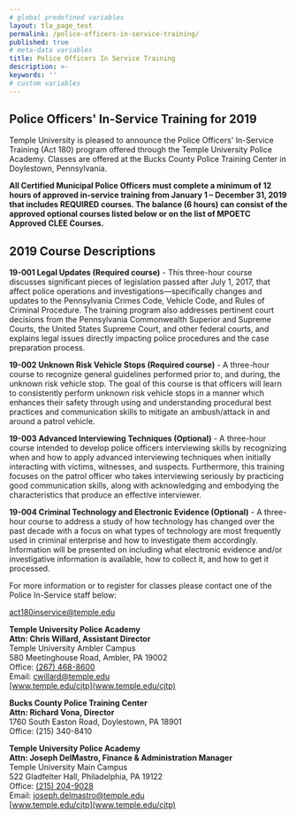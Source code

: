```yaml
---
# global predefined variables
layout: tla_page_test
permalink: /police-officers-in-service-training/
published: true
# meta-data variables
title: Police Officers In Service Training
description: >-
keywords: ''
# custom variables
---
```

## Police Officers' In-Service Training for 2019
Temple University is pleased to announce the Police Officers' In-Service Training (Act 180) program offered through the Temple University Police Academy. Classes are offered at the Bucks County Police Training Center in Doylestown, Pennsylvania.

**All Certified Municipal Police Officers must complete a minimum of 12 hours of approved in-service training from January 1 – December 31, 2019 that includes REQUIRED courses. The balance (6 hours) can consist of the approved optional courses listed below or on the list of MPOETC Approved CLEE Courses.**

## 2019 Course Descriptions
**19-001 Legal Updates (Required course)** - This three-hour course discusses significant pieces of legislation passed after July 1, 2017, that affect police operations and investigations—specifically changes and updates to the Pennsylvania Crimes Code, Vehicle Code, and Rules of Criminal Procedure. The training program also addresses pertinent court decisions from the Pennsylvania Commonwealth Superior and Supreme Courts, the United States Supreme Court, and other federal courts, and explains legal issues directly impacting police procedures and the case preparation process.

**19-002 Unknown Risk Vehicle Stops (Required course)** - A three-hour course to recognize general guidelines performed prior to, and during, the unknown risk vehicle stop. The goal of this course is that officers will learn to consistently perform unknown risk vehicle stops in a manner which enhances their safety through using and understanding procedural best practices and communication skills to mitigate an ambush/attack in and around a patrol vehicle.

**19-003 Advanced Interviewing Techniques (Optional)** - A three-hour course intended to develop police officers interviewing skills by recognizing when and how to apply advanced interviewing techniques when initially interacting with victims, witnesses, and suspects. Furthermore, this training focuses on the patrol officer who takes interviewing seriously by practicing good communication skills, along with acknowledging and embodying the characteristics that produce an effective interviewer.

**19-004 Criminal Technology and Electronic Evidence (Optional)** - A three-hour course to address a study of how technology has changed over the past decade with a focus on what types of technology are most frequently used in criminal enterprise and how to investigate them accordingly. Information will be presented on including what electronic evidence and/or investigative information is available, how to collect it, and how to get it processed.

For more information or to register for classes please contact one of the Police In-Service staff below:

[act180inservice@temple.edu](mailto:act180inservice@temple.edu)

**Temple University Police Academy<br> 
Attn: Chris Willard, Assistant Director**<br>
Temple University Ambler Campus<br>
580 Meetinghouse Road, Ambler, PA 19002<br>
Office: [(267) 468-8600](tel:2152048600)<br> 
Email: [cwillard@temple.edu](mailto:cwillard@temple.edu)<br>
[www.temple.edu/cjtp](www.temple.edu/cjtp)<br>

**Bucks County Police Training Center**<br>
**Attn: Richard Vona, Director**<br>
1760 South Easton Road, Doylestown, PA 18901<br>
Office: (215) 340-8410<br>

**Temple University Police Academy<br>
Attn: Joseph DelMastro, Finance & Administration Manager**<br>
Temple University Main Campus<br>
522 Gladfelter Hall, Philadelphia, PA 19122<br> 
Office: [(215) 204-9028](tel:2152049028)<br> 
Email: [joseph.delmastro@temple.edu](mailto:joseph.delmastro@temple.edu)<br>
[www.temple.edu/cjtp](www.temple.edu/cjtp)<br>
